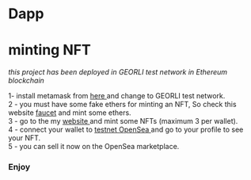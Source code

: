 # Dapp
<h1> minting NFT </h1>

<i>this project has been deployed in GEORLI test network in Ethereum blockchain</i> <br>

1- install metamask from <a href="https://chrome.google.com/webstore/detail/metamask/nkbihfbeogaeaoehlefnkodbefgpgknn"> here </a> and change to GEORLI test network.<br>
2 - you must have some fake ethers for minting an NFT, So check this website <a href="https://goerli-faucet.pk910.de/"> faucet</a> and mint some ethers. <br>
3 - go to the my <a href="https://wondrous-froyo-84e4f7.netlify.app/"> website </a> and mint some NFTs (maximum 3 per wallet). <br>
4 - connect your wallet to <a href="https://testnets.opensea.io/"> testnet OpenSea </a> and go to your profile to see your NFT. <br>
5 - you can sell it now on the OpenSea marketplace. 

<h3>Enjoy</h3>




